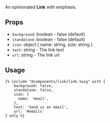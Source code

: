 
An opinionated **Link** with emphasis. 

## Props

- `background`: boolean - false (default)
- `standalone`: boolean - false (default)
- `icon`: object { name: string, size: string }
- `text`: string - The link text
- `url`: string - The link url

## Usage

```twig
{% include "@components/link/link.twig" with {
    background: false,
    standalone: false,
    icon: {
      name: 'email',
    },
    text: 'Send us an email',
    url: '#emails'
} only %}
```
